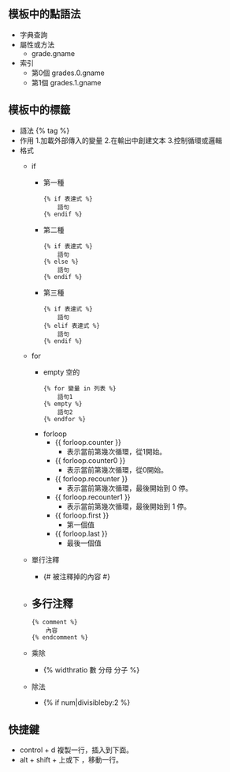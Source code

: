 ## 模板中的點語法
- 字典查詢
- 屬性或方法
	- grade.gname    
- 索引
	- 第0個 grades.0.gname
	- 第1個 grades.1.gname
		

## 模板中的標籤
- 語法 {% tag %}
- 作用
	1.加載外部傳入的變量
	2.在輸出中創建文本
	3.控制循環或邏輯
- 格式
	- if
		- 第一種
			```
			{% if 表達式 %}
				語句
			{% endif %}
			```
		- 第二種
			```
			{% if 表達式 %}
				語句
			{% else %}
				語句
			{% endif %}
			```
		- 第三種
			```
			{% if 表達式 %}
				語句
			{% elif 表達式 %}
				語句
			{% endif %}
			```
	
	- for 
		- empty 空的
			```
			{% for 變量 in 列表 %}
				語句1
			{% empty %}
				語句2 
			{% endfor %}
			```
		- forloop
			- {{ forloop.counter }}
				- 表示當前第幾次循環，從1開始。
			- {{ forloop.counter0 }}
				- 表示當前第幾次循環，從0開始。
			- {{ forloop.recounter }}
				- 表示當前第幾次循環，最後開始到 0 停。
			- {{ forloop.recounter1 }}
				- 表示當前第幾次循環，最後開始到 1 停。
			- {{ forloop.first }}
				- 第一個值
			- {{ forloop.last }}
				- 最後一個值
				
	- 單行注釋
		- {# 被注釋掉的內容 #}
		
	- 多行注釋
		- 
		```
		{% comment %}
			內容
		{% endcomment %}
		```
		
	- 乘除
		- {% widthratio 數 分母 分子 %}
		
	- 除法
		- {% if num|divisibleby:2 %}

## 快捷鍵
- control + d 複製一行，插入到下面。
- alt + shift + 上或下 ，移動一行。
	
			
			
			
			
			
			
			
			
			
			
			
			
			
			
			
			
			
			
			
			
			
			

